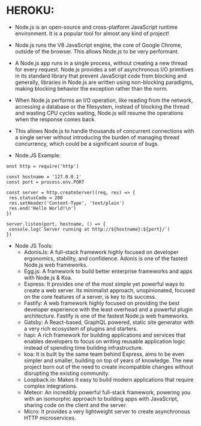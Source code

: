 # HEROKU:
- Node.js is an open-source and cross-platform JavaScript runtime environment. It is a popular tool for almost any kind of project!

- Node.js runs the V8 JavaScript engine, the core of Google Chrome, outside of the browser. This allows Node.js to be very performant.

- A Node.js app runs in a single process, without creating a new thread for every request. Node.js provides a set of asynchronous I/O primitives in its standard library that prevent JavaScript code from blocking and generally, libraries in Node.js are written using non-blocking paradigms, making blocking behavior the exception rather than the norm.

- When Node.js performs an I/O operation, like reading from the network, accessing a database or the filesystem, instead of blocking the thread and wasting CPU cycles waiting, Node.js will resume the operations when the response comes back.

- This allows Node.js to handle thousands of concurrent connections with a single server without introducing the burden of managing thread concurrency, which could be a significant source of bugs.
 - Node.JS Example:

 ```
 onst http = require('http')

const hostname = '127.0.0.1'
const port = process.env.PORT

const server = http.createServer((req, res) => {
  res.statusCode = 200
  res.setHeader('Content-Type', 'text/plain')
  res.end('Hello World!\n')
})

server.listen(port, hostname, () => {
  console.log(`Server running at http://${hostname}:${port}/`)
})
```

- Node JS Tools:
    -  AdonisJs: A full-stack framework highly focused on developer ergonomics, stability, and confidence. Adonis is one of the fastest Node.js web frameworks.
    - Egg.js: A framework to build better enterprise frameworks and apps with Node.js & Koa.
    - Express: It provides one of the most simple yet powerful ways to create a web server. Its minimalist approach, unopinionated, focused on the core features of a server, is key to its success.
    - Fastify: A web framework highly focused on providing the best developer experience with the least overhead and a powerful plugin architecture. Fastify is one of the fastest Node.js web frameworks.
    - Gatsby: A React-based, GraphQL powered, static site generator with a very rich ecosystem of plugins and starters.
    - hapi: A rich framework for building applications and services that enables developers to focus on writing reusable application logic instead of spending time building infrastructure.
    - koa: It is built by the same team behind Express, aims to be even simpler and smaller, building on top of years of knowledge. The new project born out of the need to create incompatible changes without disrupting the existing community.
    - Loopback.io: Makes it easy to build modern applications that require complex integrations.
    - Meteor: An incredibly powerful full-stack framework, powering you with an isomorphic approach to building apps with JavaScript, sharing code on the client and the server. 
    - Micro: It provides a very lightweight server to create asynchronous HTTP microservices.
